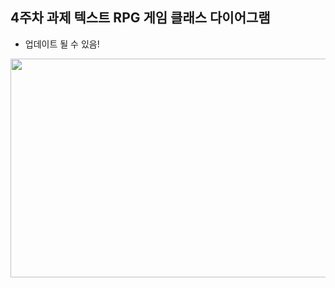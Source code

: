 ## 4주차 과제 텍스트 RPG 게임 클래스 다이어그램
- 업데이트 될 수 있음!
<img src="https://github.com/j-miiin/C_Study_Sparta_2023/assets/62470991/93bdc305-5c4f-4aad-a431-b16aa1c27c5d" width="600" height="350"/>